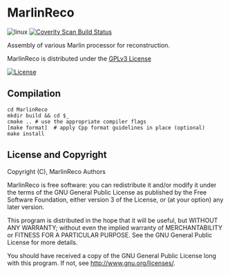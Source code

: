 # MarlinReco
![linux](https://github.com/iLCSoft/MarlinReco/workflows/linux/badge.svg)
[![Coverity Scan Build Status](https://scan.coverity.com/projects/12363/badge.svg)](https://scan.coverity.com/projects/ilcsoft-marlinreco)

Assembly of various Marlin processor for reconstruction.

MarlinReco is distributed under the [GPLv3 License](http://www.gnu.org/licenses/gpl-3.0.en.html)

[![License](https://www.gnu.org/graphics/gplv3-127x51.png)](https://www.gnu.org/licenses/gpl-3.0.en.html)


## Compilation
```shell
cd MarlinReco
mkdir build && cd $_
cmake .. # use the appropriate compiler flags
[make format]  # apply Cpp format guidelines in place (optional)
make install
```

## License and Copyright
Copyright (C), MarlinReco Authors

MarlinReco is free software: you can redistribute it and/or modify it under the terms of the GNU General Public License as published by the Free Software Foundation, either version 3 of the License, or (at your option) any later version.

This program is distributed in the hope that it will be useful, but WITHOUT ANY WARRANTY; without even the implied warranty of MERCHANTABILITY or FITNESS FOR A PARTICULAR PURPOSE.  See the GNU General Public License for more details.

You should have received a copy of the GNU General Public License long with this program.  If not, see <http://www.gnu.org/licenses/>.
